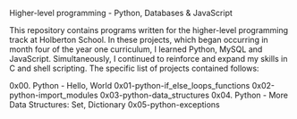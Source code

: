 Higher-level programming - Python, Databases & JavaScript


This repository contains programs written for the higher-level programming track at Holberton School. In these projects, which began occurring in month four of the year one curriculum, I learned Python, MySQL and JavaScript. Simultaneously, I continued to reinforce and expand my skills in C and shell scripting. The specific list of projects contained follows:


0x00. Python - Hello, World
0x01-python-if_else_loops_functions
0x02-python-import_modules
0x03-python-data_structures
0x04. Python - More Data Structures: Set, Dictionary
0x05-python-exceptions
